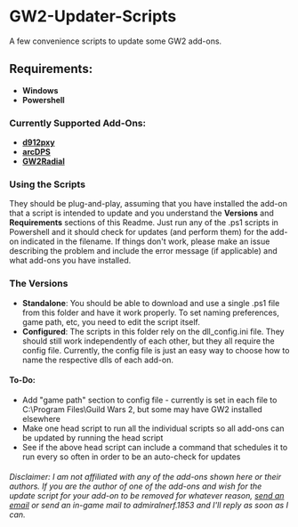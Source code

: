 # GW2-Updater-Scripts
A few convenience scripts to update some GW2 add-ons.

## Requirements:
- **Windows**
- **Powershell**

### Currently Supported Add-Ons:
- <a href="https://github.com/megai2/d912pxy">**d912pxy**</a>
- <a href="https://www.deltaconnected.com/arcdps/">**arcDPS**</a>
- <a href="https://github.com/Friendly0Fire/GW2Radial">**GW2Radial**</a>

### Using the Scripts
They should be plug-and-play, assuming that you have installed the add-on that a script is intended to update and you understand the **Versions** and **Requirements** sections of this Readme. Just run any of the .ps1 scripts in Powershell and it should check for updates (and perform them) for the add-on indicated in the filename. If things don't work, please make an issue describing the problem and include the error message (if applicable) and what add-ons you have installed.

### The Versions
- **Standalone**: You should be able to download and use a single .ps1 file from this folder and have it work properly. To set naming preferences, game path, etc, you need to edit the script itself.
- **Configured**: The scripts in this folder rely on the dll_config.ini file. They should still work independently of each other, but they all require the config file. Currently, the config file is just an easy way to choose how to name the respective dlls of each add-on.

#### To-Do:
- Add "game path" section to config file - currently is set in each file to C:\Program Files\Guild Wars 2, but some may have GW2 installed elsewhere
- Make one head script to run all the individual scripts so all add-ons can be updated by running the head script
- See if the above head script can include a command that schedules it to run every so often in order to be an auto-check for updates

###### Disclaimer: I am not affiliated with any of the add-ons shown here or their authors. If you are the author of one of the add-ons and wish for the update script for your add-on to be removed for whatever reason, <a href="mailto:fmmmlee@gmail.com">send an email</a> or send an in-game mail to admiralnerf.1853 and I'll reply as soon as I can.
